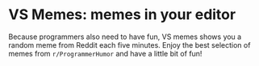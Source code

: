 # VS Memes: memes in your editor

Because programmers also need to have fun, VS memes shows you a random meme from Reddit each five minutes. Enjoy the best selection of memes from `r/ProgrammerHumor` and have a little bit of fun!